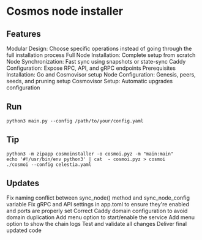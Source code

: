 # Cosmos node installer

## Features
Modular Design: Choose specific operations instead of going through the full installation process
Full Node Installation: Complete setup from scratch
Node Synchronization: Fast sync using snapshots or state-sync
Caddy Configuration: Expose RPC, API, and gRPC endpoints
Prerequisites Installation: Go and Cosmovisor setup
Node Configuration: Genesis, peers, seeds, and pruning setup
Cosmovisor Setup: Automatic upgrades configuration

## Run
```
python3 main.py --config /path/to/your/config.yaml
```
## Tip
```
python3 -m zipapp cosmoinstaller -o cosmoi.pyz -m "main:main"
echo '#!/usr/bin/env python3' | cat  - cosmoi.pyz > cosmoi
./cosmoi --config celestia.yaml
```

## Updates
 Fix naming conflict between sync_node() method and sync_node_config variable
 Fix gRPC and API settings in app.toml to ensure they're enabled and ports are properly set
 Correct Caddy domain configuration to avoid domain duplication
 Add menu option to start/enable the service
 Add menu option to show the chain logs
 Test and validate all changes
 Deliver final updated code

